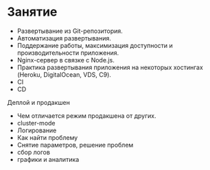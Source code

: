 # Занятие

 - Развертывание из Git-репозитория.  
 - Автоматизация развертывания.  
 - Поддержание работы, максимизация доступности и производительности приложения.  
 - Nginx-сервер в связке с Node.js.  
 - Практика развертывания приложения на некоторых хостингах (Heroku, DigitalOcean, VDS, C9).  
 - CI  
 - CD  

Деплой и продакшен
 - Чем отличается режим продакшена от других.
 - cluster-mode
 - Логирование
 - Как найти проблему
 - Снятие параметров, решение проблем
 - сбор логов
 - графики и аналитика
